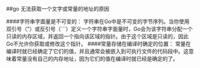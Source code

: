 ##go 无法获取一个文字或常量的地址的原因

####字符串字面量是不可变的：
字符串在Go中是不可变的字节序列。当你使用双引号（"）或反引号（```）定义一个字符串字面量时，Go会为该字符串分配一个只读的内存区域，并返回一个指向该区域的指针。由于这个区域是只读的，因此Go不允许你获取或修改这个指针。
####常量存储在编译时确定的位置：
常量在编译时就已经确定了它们的值，并且通常会被嵌入到可执行文件的代码段中。这意味着常量没有自己的内存地址，因为它们的值在编译时就已经是确定的了。

